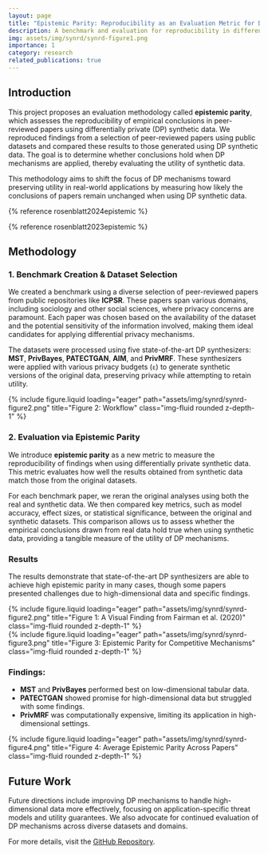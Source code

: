 ```yaml
---
layout: page
title: "Epistemic Parity: Reproducibility as an Evaluation Metric for Differential Privacy"
description: A benchmark and evaluation for reproducibility in differential privacy with state-of-the-art DP synthesizers.
img: assets/img/synrd/synrd-figure1.png
importance: 1
category: research
related_publications: true
---
```


## Introduction

This project proposes an evaluation methodology called **epistemic parity**, which assesses the reproducibility of empirical conclusions in peer-reviewed papers using differentially private (DP) synthetic data. We reproduced findings from a selection of peer-reviewed papers using public datasets and compared these results to those generated using DP synthetic data. The goal is to determine whether conclusions hold when DP mechanisms are applied, thereby evaluating the utility of synthetic data.

This methodology aims to shift the focus of DP mechanisms toward preserving utility in real-world applications by measuring how likely the conclusions of papers remain unchanged when using DP synthetic data.

{% reference rosenblatt2024epistemic %}

{% reference rosenblatt2023epistemic %}

<!-- {% cite rosenblatt2024epistemic %} -->

<!-- {% cite rosenblatt2023epistemic %} -->



## Methodology

### 1. Benchmark Creation & Dataset Selection

We created a benchmark using a diverse selection of peer-reviewed papers from public repositories like **ICPSR**. These papers span various domains, including sociology and other social sciences, where privacy concerns are paramount. Each paper was chosen based on the availability of the dataset and the potential sensitivity of the information involved, making them ideal candidates for applying differential privacy mechanisms.

The datasets were processed using five state-of-the-art DP synthesizers: **MST**, **PrivBayes**, **PATECTGAN**, **AIM**, and **PrivMRF**. These synthesizers were applied with various privacy budgets (`ε`) to generate synthetic versions of the original data, preserving privacy while attempting to retain utility.

<div class="row">
    <div class="col-sm mt-3 mt-md-0">
        {% include figure.liquid loading="eager" path="assets/img/synrd/synrd-figure2.png" title="Figure 2: Workflow" class="img-fluid rounded z-depth-1" %}
    </div>
</div>

### 2. Evaluation via Epistemic Parity

We introduce **epistemic parity** as a new metric to measure the reproducibility of findings when using differentially private synthetic data. This metric evaluates how well the results obtained from synthetic data match those from the original datasets.

For each benchmark paper, we reran the original analyses using both the real and synthetic data. We then compared key metrics, such as model accuracy, effect sizes, or statistical significance, between the original and synthetic datasets. This comparison allows us to assess whether the empirical conclusions drawn from real data hold true when using synthetic data, providing a tangible measure of the utility of DP mechanisms.

### Results

The results demonstrate that state-of-the-art DP synthesizers are able to achieve high epistemic parity in many cases, though some papers presented challenges due to high-dimensional data and specific findings.

<div class="row">
    <div class="col-sm mt-3 mt-md-0">
        {% include figure.liquid loading="eager" path="assets/img/synrd/synrd-figure2.png" title="Figure 1: A Visual Finding from Fairman et al. (2020)" class="img-fluid rounded z-depth-1" %}
    </div>
</div>

<div class="row">
    <div class="col-sm mt-3 mt-md-0">
        {% include figure.liquid loading="eager" path="assets/img/synrd/synrd-figure3.png" title="Figure 3: Epistemic Parity for Competitive Mechanisms" class="img-fluid rounded z-depth-1" %}
    </div>
</div>

### Findings:

- **MST** and **PrivBayes** performed best on low-dimensional tabular data.
- **PATECTGAN** showed promise for high-dimensional data but struggled with some findings.
- **PrivMRF** was computationally expensive, limiting its application in high-dimensional settings.

<div class="row">
    <div class="col-sm mt-3 mt-md-0">
        {% include figure.liquid loading="eager" path="assets/img/synrd/synrd-figure4.png" title="Figure 4: Average Epistemic Parity Across Papers" class="img-fluid rounded z-depth-1" %}
    </div>
</div>

## Future Work

Future directions include improving DP mechanisms to handle high-dimensional data more effectively, focusing on application-specific threat models and utility guarantees. We also advocate for continued evaluation of DP mechanisms across diverse datasets and domains.

For more details, visit the [GitHub Repository](https://github.com/DataResponsibly/SynRD).
